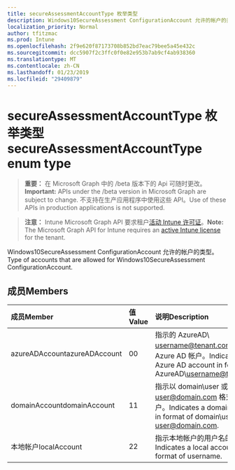 ```yaml
---
title: secureAssessmentAccountType 枚举类型
description: Windows10SecureAssessment ConfigurationAccount 允许的帐户的类型。
localization_priority: Normal
author: tfitzmac
ms.prod: Intune
ms.openlocfilehash: 2f9e620f87173708b852bd7eac79bee5a45e432c
ms.sourcegitcommit: dcc5907f2c3ffc0f0e82e953b7ab9cf4ab938360
ms.translationtype: MT
ms.contentlocale: zh-CN
ms.lasthandoff: 01/23/2019
ms.locfileid: "29409879"
---
```

# <a name="secureassessmentaccounttype-enum-type"></a><span data-ttu-id="3eb9d-103">secureAssessmentAccountType 枚举类型</span><span class="sxs-lookup"><span data-stu-id="3eb9d-103">secureAssessmentAccountType enum type</span></span>

> <span data-ttu-id="3eb9d-104">**重要：** 在 Microsoft Graph 中的 /beta 版本下的 Api 可随时更改。</span><span class="sxs-lookup"><span data-stu-id="3eb9d-104">**Important:** APIs under the /beta version in Microsoft Graph are subject to change.</span></span> <span data-ttu-id="3eb9d-105">不支持在生产应用程序中使用这些 API。</span><span class="sxs-lookup"><span data-stu-id="3eb9d-105">Use of these APIs in production applications is not supported.</span></span>

> <span data-ttu-id="3eb9d-106">**注意：** Intune Microsoft Graph API 要求租户[活动 Intune 许可证](https://go.microsoft.com/fwlink/?linkid=839381)。</span><span class="sxs-lookup"><span data-stu-id="3eb9d-106">**Note:** The Microsoft Graph API for Intune requires an [active Intune license](https://go.microsoft.com/fwlink/?linkid=839381) for the tenant.</span></span>

<span data-ttu-id="3eb9d-107">Windows10SecureAssessment ConfigurationAccount 允许的帐户的类型。</span><span class="sxs-lookup"><span data-stu-id="3eb9d-107">Type of accounts that are allowed for Windows10SecureAssessment ConfigurationAccount.</span></span>

## <a name="members"></a><span data-ttu-id="3eb9d-108">成员</span><span class="sxs-lookup"><span data-stu-id="3eb9d-108">Members</span></span>
|<span data-ttu-id="3eb9d-109">成员</span><span class="sxs-lookup"><span data-stu-id="3eb9d-109">Member</span></span>|<span data-ttu-id="3eb9d-110">值</span><span class="sxs-lookup"><span data-stu-id="3eb9d-110">Value</span></span>|<span data-ttu-id="3eb9d-111">说明</span><span class="sxs-lookup"><span data-stu-id="3eb9d-111">Description</span></span>|
|:---|:---|:---|
|<span data-ttu-id="3eb9d-112">azureADAccount</span><span class="sxs-lookup"><span data-stu-id="3eb9d-112">azureADAccount</span></span>|<span data-ttu-id="3eb9d-113">0</span><span class="sxs-lookup"><span data-stu-id="3eb9d-113">0</span></span>|<span data-ttu-id="3eb9d-114">指示的 AzureAD\ username@tenant.com 格式中的 Azure AD 帐户。</span><span class="sxs-lookup"><span data-stu-id="3eb9d-114">Indicates an Azure AD account in format of AzureAD\username@tenant.com.</span></span>|
|<span data-ttu-id="3eb9d-115">domainAccount</span><span class="sxs-lookup"><span data-stu-id="3eb9d-115">domainAccount</span></span>|<span data-ttu-id="3eb9d-116">1</span><span class="sxs-lookup"><span data-stu-id="3eb9d-116">1</span></span>|<span data-ttu-id="3eb9d-117">指示以 domain\user 或 user@domain.com 格式为域帐户。</span><span class="sxs-lookup"><span data-stu-id="3eb9d-117">Indicates a domain account in format of domain\user or user@domain.com.</span></span>|
|<span data-ttu-id="3eb9d-118">本地帐户</span><span class="sxs-lookup"><span data-stu-id="3eb9d-118">localAccount</span></span>|<span data-ttu-id="3eb9d-119">2</span><span class="sxs-lookup"><span data-stu-id="3eb9d-119">2</span></span>|<span data-ttu-id="3eb9d-120">指示本地帐户的用户名的格式。</span><span class="sxs-lookup"><span data-stu-id="3eb9d-120">Indicates a local account in format of username.</span></span>|




